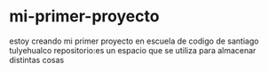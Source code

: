 # mi-primer-proyecto
estoy creando mi primer proyecto en escuela de codigo de santiago tulyehualco
repositorio:es un espacio que se utiliza para almacenar distintas cosas
